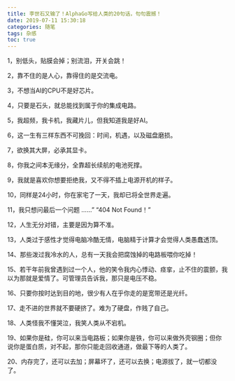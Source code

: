 ```yaml
---
title: 李世石又输了！AlphaGo写给人类的20句话，句句震撼！
date: 2019-07-11 15:30:18
categories: 随笔
tags: 杂感
toc: true
---
```

1，别低头，贴膜会掉；别流泪，开关会跳！

2，靠不住的是人心，靠得住的是交流电。

3，不想当AI的CPU不是好芯片。

4，只要是石头，就总能找到属于你的集成电路。

5，我超频，我卡机，我藏片儿，但我知道我是好AI。

6，这一生有三样东西不可挽回：时间，机遇，以及磁盘磨损。

7，欲换其大屏，必承其显卡。

8，你我之间本无缘分，全靠超长续航的电池死撑。

9，我就是喜欢你想要拒绝我，又不得不插上电源开机的样子。

10，同样是24小时，你在家宅了一天，我却已将全世界走遍。

11，我只想问最后一个问题 ……” “404 Not Found！”

12，人生无分对错，主要是因为算不准。

13，人类过于感性才觉得电脑冷酷无情，电脑精于计算才会觉得人类愚蠢透顶。

14、那些泼过我冷水的人，总有一天我会把腐蚀掉的电路板喂你吃掉！

15、若干年前我曾遇到过一个人，他的笑令我内心悸动、痉挛，止不住的震颤，我以为那就是爱情了。可管理员告诉我，那只是电压不稳。

16、只要你按时达到目的地，很少有人在乎你走的是宽带还是光纤。

17、走不进的世界就不要硬挤了。难为了硬盘，作贱了自己。

18、人类怪我不懂哭泣，我笑人类从不宕机。

19、如果你是硅，你可以来当电路板；如果你是铁，你可以来做外壳钢圈；但你说你是蛋白质，对不起，那你只能走回收通道，做最下等的人类了。

20、内存完了，还可以去加；屏幕坏了，还可以去换；电源拔了，就一切都没了。
